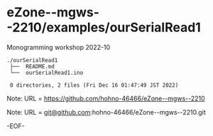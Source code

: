 # eZone--mgws--2210/examples/ourSerialRead1

Monogramming workshop 2022-10

    ./ourSerialRead1
     ├──  README.md
     └──  ourSerialRead1.ino
     
     0 directories, 2 files (Fri Dec 16 01:47:49 JST 2022)

Note: URL = https://github.com/hohno-46466/eZone--mgws--2210

Note: URL = git@github.com:hohno-46466/eZone--mgws--2210.git

-EOF-
